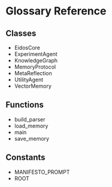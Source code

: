# Glossary Reference

## Classes
- EidosCore
- ExperimentAgent
- KnowledgeGraph
- MemoryProtocol
- MetaReflection
- UtilityAgent
- VectorMemory

## Functions
- build_parser
- load_memory
- main
- save_memory

## Constants
- MANIFESTO_PROMPT
- ROOT

